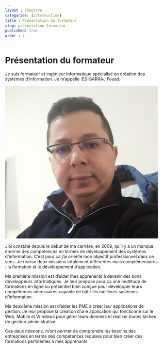 ```yaml
---
layout : chapitre
categories: [introduction]
title : Présentation du formateur 
slug: présentation-formateur
published: true
order : 2
---
```

# Présentation du formateur

<!-- new slide -->

Je suis formateur et ingénieur informatique spécialisé en création des systèmes d’information. Je m’appelle :ES-SARRAJ Fouad.


![Formateur](./images/prof/essarraj-fouad.png)

J’ai constaté depuis le début de ma carrière, en 2009, qu’il y a un manque énorme des compétences en termes de développement des systèmes d’information. C’est pour ça j’ai orienté mon objectif professionnel dans ce sens. Je réalise deux missions totalement différentes mais complémentaires : la formation et le développement d’application.

Ma première mission est d’aider mes apprenants à devenir des bons développeurs informatiques. Je leur propose pour ça une multitude de formations en ligne ou présentiel bien conçue pour développer leurs compétences nécessaires capable de bâtir les meilleurs systèmes d’information.

Ma deuxième mission est d’aider les PME à créer leur applications de gestion. Je leur propose la création d’une application qui fonctionne sur le Web, Mobile et Windows pour gérer leurs données et réaliser toutes tâches de gestion administrative.

Ces deux missions, m’ont permet de comprendre les besoins des entreprises en terme des compétences requises pour bien créer des formations pertinentes à mes apprenants.
